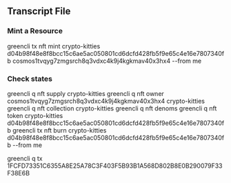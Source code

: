 ## Transcript File

### Mint a Resource

greencli tx nft mint crypto-kitties d04b98f48e8f8bcc15c6ae5ac050801cd6dcfd428fb5f9e65c4e16e7807340fb cosmos1tvqyg7zmgsrch8q3vdxc4k9j4kgkmav40x3hx4 --from me

###  Check states

greencli q nft supply crypto-kitties
greencli q nft owner cosmos1tvqyg7zmgsrch8q3vdxc4k9j4kgkmav40x3hx4 crypto-kitties
greencli q nft collection crypto-kitties
greencli q nft denoms
greencli q nft token crypto-kitties d04b98f48e8f8bcc15c6ae5ac050801cd6dcfd428fb5f9e65c4e16e7807340fb
greencli tx nft burn crypto-kitties d04b98f48e8f8bcc15c6ae5ac050801cd6dcfd428fb5f9e65c4e16e7807340fb --from me

greencli q tx 1FCFD73351C6355A8E25A78C3F403F5B93B1A568D802B8E0B290079F33F38E6B
